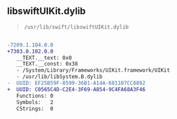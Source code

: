 ## libswiftUIKit.dylib

> `/usr/lib/swift/libswiftUIKit.dylib`

```diff

-7209.1.104.0.0
+7303.0.102.0.0
   __TEXT.__text: 0x0
   __TEXT.__const: 0x38
   - /System/Library/Frameworks/UIKit.framework/UIKit
   - /usr/lib/libSystem.B.dylib
-  UUID: EF25B59F-8599-36B1-A14A-681107CC8892
+  UUID: C0565C4D-C2E4-3F69-A854-9C4FA68A3F46
   Functions: 0
   Symbols:   2
   CStrings:  0

```

